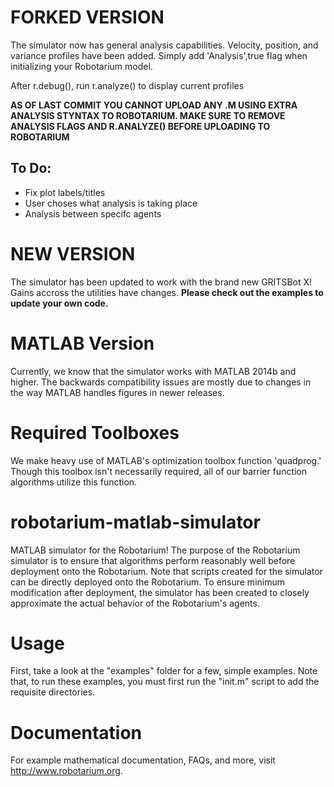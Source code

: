# FORKED VERSION

The simulator now has general analysis capabilities. Velocity, position, and variance profiles have been added. Simply add 'Analysis',true flag when initializing your Robotarium model.

After r.debug(), run r.analyze() to display current profiles

<strong> AS OF LAST COMMIT YOU CANNOT UPLOAD ANY .M USING EXTRA ANALYSIS STYNTAX TO ROBOTARIUM. MAKE SURE TO REMOVE ANALYSIS FLAGS AND R.ANALYZE() BEFORE UPLOADING TO ROBOTARIUM</strong>

## To Do:
- Fix plot labels/titles
- User choses what analysis is taking place
- Analysis between specifc agents

# NEW VERSION

The simulator has been updated to work with the brand new GRITSBot X!  Gains accross the utilities have changes.  **Please check out the examples to update your own code.**

# MATLAB Version 

Currently, we know that the simulator works with MATLAB 2014b and higher.  The backwards compatibility issues are mostly due to changes in the way MATLAB handles figures in newer releases.

# Required Toolboxes 

We make heavy use of MATLAB's optimization toolbox function 'quadprog.'  Though this toolbox isn't necessarily required, all of our barrier function algorithms utilize this function.

# robotarium-matlab-simulator
MATLAB simulator for the Robotarium!  The purpose of the Robotarium simulator is to ensure that algorithms perform reasonably well before deployment onto the Robotarium.  Note that scripts created for the simulator can be directly deployed onto the Robotarium.  To ensure minimum modification after deployment, the simulator has been created to closely approximate the actual behavior of the Robotarium's agents. 

# Usage 

First, take a look at the "examples" folder for a few, simple examples.  Note that, to run these examples, you must first run the "init.m" script to add the requisite directories.  

# Documentation 

For example mathematical documentation, FAQs, and more, visit http://www.robotarium.org.
